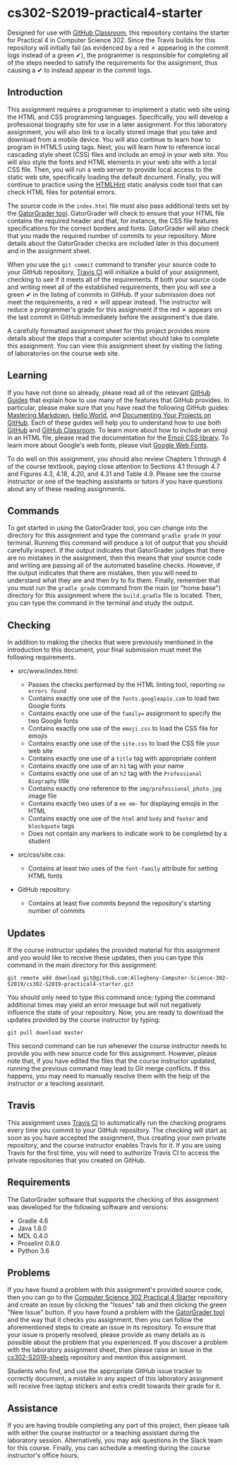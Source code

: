<!---

TASK LIST:

  * Use cp -rf *.* to copy all of the files and directories in this repository
    to the starter repository for this assignment
  * Change into the directory for the starer repository
  * Update the header (e.g., #) to only give the name of the assignment
  * Update the first paragraph to include the commented-out content
  * Change the link in the # Problems section to point to this lab's starter
  * Create the assignment in the GitHub Classroom, noting the URL
  * Test the assignment by accepting it with your own GitHub account
  * Check to ensure that your GitHub repository is created correctly
  * Share the assignment link with all of the students using email or Slack

PROBLEMS?

  * Contact Gregory M. Kapfhammer by email or Slack
  * Raise an issue in the GitHub repository for this assignment

-->

# cs302-S2019-practical4-starter

Designed for use with [GitHub Classroom](https://classroom.github.com/), this
repository contains the starter for Practical 4 in Computer Science 302. Since
the Travis builds for this repository will initially fail (as evidenced by a
red &#x2717; appearing in the commit logs instead of a green &#x2714;), the
programmer is responsible for completing all of the steps needed to satisfy the
requirements for the assignment, thus causing a &#x2714; to instead appear in
the commit logs.

## Introduction

This assignment requires a programmer to implement a static web site using the
HTML and CSS programming languages. Specifically, you will develop a
professional biography site for use in a later assignment. For this laboratory
assignment, you will also link to a locally stored image that you take and
download from a mobile device. You will also continue to learn how to program
in HTML5 using tags. Next, you will learn how to reference local cascading
style sheet (CSS) files and include an emoji in your web site. You will also
style the fonts and HTML elements in your web site with a local CSS file. Then,
you will run a web server to provide local access to the static web site,
specifically loading the default document. Finally, you will continue to
practice using the [HTMLHint](http://htmlhint.com/) static analysis code tool
that can check HTML files for potential errors.

The source code in the `index.html` file must also pass additional tests set by
the [GatorGrader tool](https://github.com/GatorEducator/gatorgrader). GatorGrader
will check to ensure that your HTML file contains the required header and that,
for instance, the CSS file features specifications for the correct borders and
fonts. GatorGrader will also check that you made the required number of
commits to your repository. More details about the GatorGrader checks are
included later in this document and in the assignment sheet.

When you use the `git commit` command to transfer your source code to your
GitHub repository, [Travis CI](https://travis-ci.com/) will initialize a build
of your assignment, checking to see if it meets all of the requirements. If both
your source code and writing meet all of the established requirements, then you
will see a green &#x2714; in the listing of commits in GitHub. If your
submission does not meet the requirements, a red &#x2717; will appear instead.
The instructor will reduce a programmer's grade for this assignment if the red
&#x2717; appears on the last commit in GitHub immediately before the
assignment's due date.

A carefully formatted assignment sheet for this project provides more details
about the steps that a computer scientist should take to complete this
assignment. You can view this assignment sheet by visiting the listing of
laboratories on the course web site.

## Learning

If you have not done so already, please read all of the relevant [GitHub
Guides](https://guides.github.com/) that explain how to use many of the features
that GitHub provides. In particular, please make sure that you have read the
following GitHub guides: [Mastering
Markdown](https://guides.github.com/features/mastering-markdown/), [Hello
World](https://guides.github.com/activities/hello-world/), and [Documenting Your
Projects on GitHub](https://guides.github.com/features/wikis/). Each of these
guides will help you to understand how to use both [GitHub](http://github.com)
and [GitHub Classroom](https://classroom.github.com/). To learn more about how
to include an emoji in an HTML file, please read the documentation for the
[Emoji CSS library](https://afeld.github.io/emoji-css/). To learn more about
Google's web fonts, please visit [Google Web Fonts](https://fonts.google.com/).

To do well on this assignment, you should also review Chapters 1 through 4 of
the course textbook, paying close attention to Sections 4.1 through 4.7 and
Figures 4.3, 4.18, 4.20, and 4.31 and Table 4.9. Please see the course
instructor or one of the teaching assistants or tutors if you have questions
about any of these reading assignments.

## Commands

To get started in using the GatorGrader tool, you can change into the directory
for this assignment and type the command `gradle grade` in your terminal.
Running this command will produce a lot of output that you should carefully
inspect. If the output indicates that GatorGrader judges that there are no
mistakes in the assignment, then this means that your source code and writing
are passing all of the automated baseline checks. However, if the output
indicates that there are mistakes, then you will need to understand what they
are and then try to fix them. Finally, remember that you must run the `gradle
grade` command from the main (or "home base") directory for this assignment
where the `build.gradle` file is located. Then, you can type the command in
the terminal and study the output.

## Checking

In addition to making the checks that were previously mentioned in the
introduction to this document, your final submission must meet the following
requirements.

- src/www/index.html:
  - Passes the checks performed by the HTML linting tool, reporting `no errors found`
  - Contains exactly one use of the `fonts.googleapis.com` to load two Google fonts
  - Contains exactly one use of the `family=` assignment to specify the two Google fonts
  - Contains exactly one use of the `emoji.css` to load the CSS file for emojis
  - Contains exactly one use of the `site.css` to load the CSS file your web site
  - Contains exactly one use of a `title` tag with appropriate content
  - Contains exactly one use of an `h1` tag with your name
  - Contains exactly one use of an `h2` tag with the `Professional Biography` title
  - Contains exactly one reference to the `img/professional_photo.jpg` image file
  - Contains exactly two uses of a `em em-` for displaying emojis in the HTML
  - Contains exactly one use of the `html` and `body` and `footer` and `blockquote` tags
  - Does not contain any markers to indicate work to be completed by a student

- src/css/site.css:
  - Contains at least two uses of the `font-family` attribute for setting HTML fonts

- GitHub repository:
  - Contains at least five commits beyond the repository's starting number of commits

## Updates

If the course instructor updates the provided material for this assignment and
you would like to receive these updates, then you can type this command in the
main directory for this assignment:

```
git remote add download git@github.com:Allegheny-Computer-Science-302-S2019/cs302-S2019-practical4-starter.git
```

You should only need to type this command once; typing the command additional
times may yield an error message but will not negatively influence the state of
your repository. Now, you are ready to download the updates provided by the
course instructor by typing:

```
git pull download master
```

This second command can be run whenever the course instructor needs to provide
you with new source code for this assignment. However, please note that, if you
have edited the files that the course instructor updated, running the previous
command may lead to Git merge conflicts. If this happens, you may need to
manually resolve them with the help of the instructor or a teaching assistant.

## Travis

This assignment uses [Travis CI](https://travis-ci.com/) to automatically run
the checking programs every time you commit to your GitHub repository. The
checking will start as soon as you have accepted the assignment, thus creating
your own private repository, and the course instructor enables Travis for it. If
you are using Travis for the first time, you will need to authorize Travis CI to
access the private repositories that you created on GitHub.

## Requirements

The GatorGrader software that supports the checking of this assignment was
developed for the following software and versions:

- Gradle 4.6
- Java 1.8.0
- MDL 0.4.0
- Proselint 0.8.0
- Python 3.6

## Problems

If you have found a problem with this assignment's provided source code, then
you can go to the [Computer Science 302 Practical 4
Starter](https://github.com/Allegheny-Computer-Science-302-S2019/cs302-S2019-practical4-starter)
repository and create an issue by clicking the "Issues" tab and then clicking
the green "New Issue" button. If you have found a problem with the [GatorGrader
tool](https://github.com/GatorEducator/gatorgrader) and the way that it checks you
assignment, then you can follow the aforementioned steps to create an issue in
its repository. To ensure that your issue is properly resolved, please provide
as many details as is possible about the problem that you experienced. If you
discover a problem with the laboratory assignment sheet, then please raise an
issue in the
[cs302-S2019-sheets](https://github.com/Allegheny-Computer-Science-302-S2019/cs302-S2019-sheets)
repository and mention this assignment.

Students who find, and use the appropriate GitHub issue tracker to correctly
document, a mistake in any aspect of this laboratory assignment will receive
free laptop stickers and extra credit towards their grade for it.

## Assistance

If you are having trouble completing any part of this project, then please talk
with either the course instructor or a teaching assistant during the laboratory
session. Alternatively, you may ask questions in the Slack team for this
course. Finally, you can schedule a meeting during the course instructor's
office hours.
